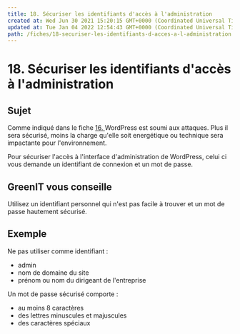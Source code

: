 ```yaml
---
title: 18. Sécuriser les identifiants d'accès à l'administration
created at: Wed Jun 30 2021 15:20:15 GMT+0000 (Coordinated Universal Time)
updated at: Tue Jan 04 2022 12:54:43 GMT+0000 (Coordinated Universal Time)
path: /fiches/18-securiser-les-identifiants-d-acces-a-l-administration
---
```


# 18. Sécuriser les identifiants d'accès à l'administration

## Sujet

Comme indiqué dans le fiche [16. ](/best-practices-WordPress/fiches/16.%20S%C3%A9curiser%20l'acc%C3%A8s%20%C3%A0%20l'administration.md) WordPress est soumi aux attaques. Plus il sera sécurisé, moins la charge qu'elle soit energétique ou technique sera impactante pour l'environnement.

Pour sécuriser l'accès à l'interface d'administration de WordPress, celui ci vous demande un identifiant de connexion et un mot de passe.

## GreenIT vous conseille

Utilisez un identifiant personnel qui n'est pas facile à trouver et un mot de passe hautement sécurisé.

## Exemple

Ne pas utiliser comme identifiant :

- admin
- nom de domaine du site
- prénom ou nom du dirigeant de l'entreprise

Un mot de passe sécurisé comporte :

- au moins 8 caractères
- des lettres minuscules et majuscules
- des caractères spéciaux
